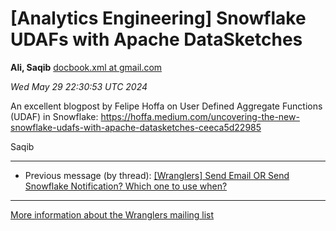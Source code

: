 


[Analytics Engineering] Snowflake UDAFs with Apache DataSketches
================================================================


**Ali, Saqib**
[docbook.xml at gmail.com](mailto:wranglers%40analyticsengineering.net?Subject=Re%3A%20%5BWranglers%5D%20Snowflake%20UDAFs%20with%20Apache%20DataSketches&In-Reply-To=%3CCABDm0O-8wgDOP8L-O8U5RY5pcWSvhxjw2EeEqLKCf%2BrhopD4yw%40mail.gmail.com%3E "[Wranglers] Snowflake UDAFs with Apache DataSketches")   

*Wed May 29 22:30:53 UTC 2024*  

An excellent blogpost by Felipe Hoffa on User Defined Aggregate Functions
(UDAF) in Snowflake:
<https://hoffa.medium.com/uncovering-the-new-snowflake-udafs-with-apache-datasketches-ceeca5d22985>

Saqib
  
  




---


* Previous message (by thread): [[Wranglers] Send Email OR Send Snowflake Notification? Which one to use when?](000073.html)




---


[More information about the Wranglers
mailing list](https://analyticsengineering.net/mailman/listinfo/wranglers)  




